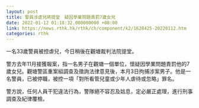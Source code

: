 ```yaml
---
layout: post
title: 警員涉虐兒將提堂　疑因學業問題責罰7歲女兒
date: 2022-01-12 01:18:32.000000000 +08:00
link: https://news.rthk.hk/rthk/ch/component/k2/1628425-20220112.htm
categories: rthk
---
```


一名33歲警員被控虐兒，今日稍後在觀塘裁判法院提堂。

警方去年11月接獲報案，指一名男子在觀塘一個單位，懷疑因學業問題責罰他的7歲女兒。觀塘警區重案組調查及徵詢法律意見後，本月3日拘捕涉案男子。他是一名警員，已被停職，被控一項「對所看管兒童或少年人虐待或忽略」罪名。

警方說，任何人員干犯違法行為，警隊絕不容忍及姑息，定必嚴正處理，進行刑事調查及紀律覆檢。
